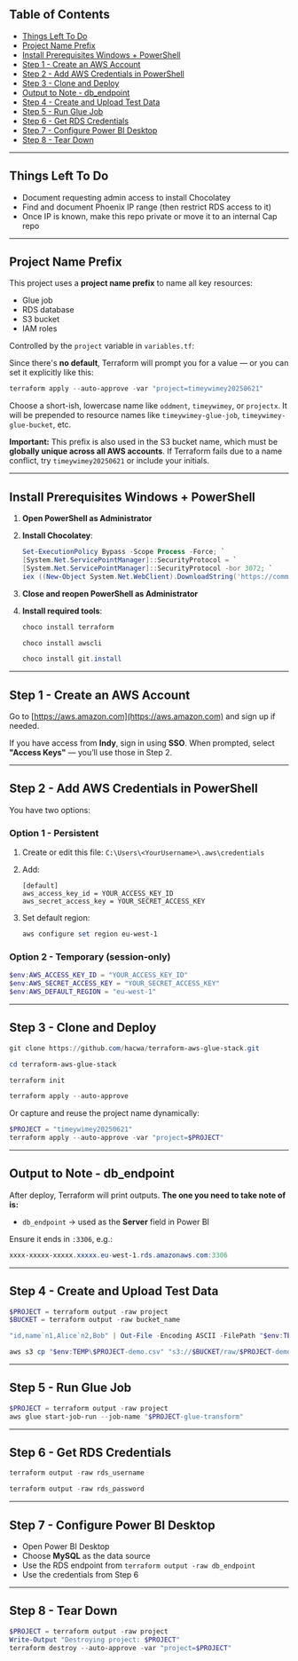 ## Table of Contents

- [Things Left To Do](#things-left-to-do)
- [Project Name Prefix](#project-name-prefix)
- [Install Prerequisites Windows + PowerShell](#install-prerequisites-windows--powershell)
- [Step 1 - Create an AWS Account](#step-1---create-an-aws-account)
- [Step 2 - Add AWS Credentials in PowerShell](#step-2---add-aws-credentials-in-powershell)
- [Step 3 - Clone and Deploy](#step-3---clone-and-deploy)
- [Output to Note - db_endpoint](#output-to-note---db_endpoint)
- [Step 4 - Create and Upload Test Data](#step-4---create-and-upload-test-data)
- [Step 5 - Run Glue Job](#step-5---run-glue-job)
- [Step 6 - Get RDS Credentials](#step-6---get-rds-credentials)
- [Step 7 - Configure Power BI Desktop](#step-7---configure-power-bi-desktop)
- [Step 8 - Tear Down](#step-8---tear-down)

---

## Things Left To Do

- Document requesting admin access to install Chocolatey
- Find and document Phoenix IP range (then restrict RDS access to it)
- Once IP is known, make this repo private or move it to an internal Cap repo

---

## Project Name Prefix

This project uses a **project name prefix** to name all key resources:

- Glue job
- RDS database
- S3 bucket
- IAM roles

Controlled by the `project` variable in `variables.tf`:


Since there's **no default**, Terraform will prompt you for a value —
or you can set it explicitly like this:

```powershell
terraform apply --auto-approve -var "project=timeywimey20250621"
```

Choose a short-ish, lowercase name like `oddment`, `timeywimey`, or `projectx`.
It will be prepended to resource names like `timeywimey-glue-job`, `timeywimey-glue-bucket`, etc.

**Important:**
This prefix is also used in the S3 bucket name, which must be **globally unique across all AWS accounts**.
If Terraform fails due to a name conflict, try `timeywimey20250621` or include your initials.

---

## Install Prerequisites Windows + PowerShell

1. **Open PowerShell as Administrator**

2. **Install Chocolatey**:

    ```powershell
    Set-ExecutionPolicy Bypass -Scope Process -Force; `
    [System.Net.ServicePointManager]::SecurityProtocol = `
    [System.Net.ServicePointManager]::SecurityProtocol -bor 3072; `
    iex ((New-Object System.Net.WebClient).DownloadString('https://community.chocolatey.org/install.ps1'))
    ```

3. **Close and reopen PowerShell as Administrator**

4. **Install required tools**:

    ```powershell
    choco install terraform
    ```

    ```powershell
    choco install awscli
    ```

    ```powershell
    choco install git.install
    ```

---

## Step 1 - Create an AWS Account

Go to [https://aws.amazon.com](https://aws.amazon.com) and sign up if needed.

If you have access from **Indy**, sign in using **SSO**.
When prompted, select **"Access Keys"** — you’ll use those in Step 2.

---

## Step 2 - Add AWS Credentials in PowerShell

You have two options:

### Option 1 - Persistent

1. Create or edit this file:
   `C:\Users\<YourUsername>\.aws\credentials`

2. Add:

    ```
    [default]
    aws_access_key_id = YOUR_ACCESS_KEY_ID
    aws_secret_access_key = YOUR_SECRET_ACCESS_KEY
    ```

3. Set default region:

    ```powershell
    aws configure set region eu-west-1
    ```

### Option 2 - Temporary (session-only)

```powershell
$env:AWS_ACCESS_KEY_ID = "YOUR_ACCESS_KEY_ID"
$env:AWS_SECRET_ACCESS_KEY = "YOUR_SECRET_ACCESS_KEY"
$env:AWS_DEFAULT_REGION = "eu-west-1"
```

---

## Step 3 - Clone and Deploy

```powershell
git clone https://github.com/hacwa/terraform-aws-glue-stack.git
```

```powershell
cd terraform-aws-glue-stack
```

```powershell
terraform init
```

```powershell
terraform apply --auto-approve
```

Or capture and reuse the project name dynamically:

```powershell
$PROJECT = "timeywimey20250621"
terraform apply --auto-approve -var "project=$PROJECT"
```

---

## Output to Note - db_endpoint

After deploy, Terraform will print outputs.
**The one you need to take note of is:**

- `db_endpoint` → used as the **Server** field in Power BI

Ensure it ends in `:3306`, e.g.:

```powershell
xxxx-xxxxx-xxxxx.xxxxx.eu-west-1.rds.amazonaws.com:3306
```

---

## Step 4 - Create and Upload Test Data

```powershell
$PROJECT = terraform output -raw project
$BUCKET = terraform output -raw bucket_name
```

```powershell
"id,name`n1,Alice`n2,Bob" | Out-File -Encoding ASCII -FilePath "$env:TEMP\$PROJECT-demo.csv"
```

```powershell
aws s3 cp "$env:TEMP\$PROJECT-demo.csv" "s3://$BUCKET/raw/$PROJECT-demo.csv"
```

---

## Step 5 - Run Glue Job

```powershell
$PROJECT = terraform output -raw project
aws glue start-job-run --job-name "$PROJECT-glue-transform"
```

---

## Step 6 - Get RDS Credentials

```powershell
terraform output -raw rds_username
```

```powershell
terraform output -raw rds_password
```

---

## Step 7 - Configure Power BI Desktop

- Open Power BI Desktop
- Choose **MySQL** as the data source
- Use the RDS endpoint from `terraform output -raw db_endpoint`
- Use the credentials from Step 6

---

## Step 8 - Tear Down

```powershell
$PROJECT = terraform output -raw project
Write-Output "Destroying project: $PROJECT"
terraform destroy --auto-approve -var "project=$PROJECT"
```
